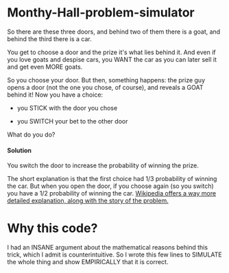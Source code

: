 # Monthy-Hall-problem-simulator
So there are these three doors, and behind two of them there is a goat, and behind the third there is a car.

You get to choose a door and the prize it's what lies behind it. And even if you love goats and despise cars, you WANT the car as you can later sell it and get even MORE goats.

So you choose your door. But then, something happens: the prize guy opens a door (not the one you chose, of course), and reveals a GOAT behind it! Now you have a choice:

+ you STICK with the door you chose

+ you SWITCH your bet to the other door

What do you do?

#### Solution
You switch the door to increase the probability of winning the prize.

The short explanation is that the first choice had 1/3 probability of winning the car. But when you open the door, if you choose again (so you switch) you have a 1/2 probability of winning the car.
[Wikipedia offers a way more detailed explanation, along with the story of the problem.](https://en.wikipedia.org/wiki/Monty_Hall_problem)

# Why this code?
I had an INSANE argument about the mathematical reasons behind this trick, which I admit is counterintuitive. So I wrote this few lines to SIMULATE the whole thing and show EMPIRICALLY that it is correct.


